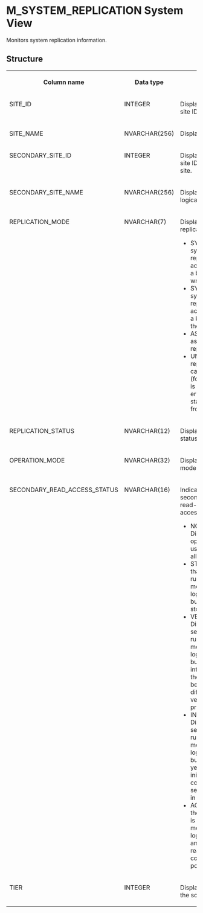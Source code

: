 <!-- loio4b263e651f6a42cb836d7aff26894bc5 -->

# M\_SYSTEM\_REPLICATION System View

Monitors system replication information.



## Structure


<table>
<tr>
<th valign="top">

Column name

</th>
<th valign="top">

Data type

</th>
<th valign="top">

Description

</th>
</tr>
<tr>
<td valign="top">

SITE\_ID

</td>
<td valign="top">

INTEGER

</td>
<td valign="top">

Displays the generated site ID.

</td>
</tr>
<tr>
<td valign="top">

SITE\_NAME

</td>
<td valign="top">

NVARCHAR\(256\)

</td>
<td valign="top">

Displays the site name.

</td>
</tr>
<tr>
<td valign="top">

SECONDARY\_SITE\_ID

</td>
<td valign="top">

INTEGER

</td>
<td valign="top">

Displays the generated site ID of the secondary site.

</td>
</tr>
<tr>
<td valign="top">

SECONDARY\_SITE\_NAME

</td>
<td valign="top">

NVARCHAR\(256\)

</td>
<td valign="top">

Displays the secondary logical site name.

</td>
</tr>
<tr>
<td valign="top">

REPLICATION\_MODE

</td>
<td valign="top">

NVARCHAR\(7\)

</td>
<td valign="top">

Displays the configured replication mode:

-   SYNC: the synchronous replication that acknowledges when a buffer has been written to a disk.
-   SYNCMEM: the synchronous replication that acknowledges when a buffer has arrived in the memory.
-   ASYNC: the asynchronous replication.
-   UNKNOWN: set if the replication mode cannot be determined \(for example, if there is a communication error when getting status information from a service\).



</td>
</tr>
<tr>
<td valign="top">

REPLICATION\_STATUS

</td>
<td valign="top">

NVARCHAR\(12\)

</td>
<td valign="top">

Displays the replication status.

</td>
</tr>
<tr>
<td valign="top">

OPERATION\_MODE

</td>
<td valign="top">

NVARCHAR\(32\)

</td>
<td valign="top">

Displays the operation mode.

</td>
</tr>
<tr>
<td valign="top">

SECONDARY\_READ\_ACCESS\_STATUS

</td>
<td valign="top">

NVARCHAR\(16\)

</td>
<td valign="top">

Indicates whether the secondary system is read-enabled and if read access is activated:

-   NOT CONFIGURED: Displays that an operation mode is used that does not allow read access.
-   STOPPED: Displays that the secondary is running in operation mode logreplay\_readaccess, but it is currently stopped.
-   VERSION MISMATCH: Displays that the secondary system is running in operation mode logreplay\_readaccess but read access is internally disabled on the secondary system because it is on a different SAP HANA version than the primary system.
-   INITIALIZING: Displays that the secondary site is running in operation mode logreplay\_readaccess but read access is not yet completely initialized. SQL connections to the secondary system fail in this state.
-   ACTIVE: Displays that the secondary system is running in operation mode logreplay\_readaccess and is initialized for read access. SQL connections are possible in this state.



</td>
</tr>
<tr>
<td valign="top">

TIER

</td>
<td valign="top">

INTEGER

</td>
<td valign="top">

Displays the tier on which the source site is located.

</td>
</tr>
</table>

